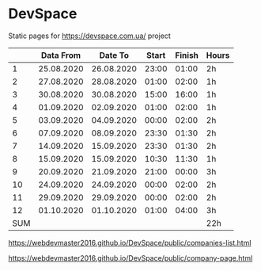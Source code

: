 # DevSpace
Static pages for https://devspace.com.ua/ project

|     | Data From    | Date To     | Start  | Finish | Hours |
| --- | ------------ | ----------- | ------ | ------ | ----- |
|  1  | 25.08.2020   | 26.08.2020  | 23:00  | 01:00  | 2h    |
|  2  | 27.08.2020   | 28.08.2020  | 01:00  | 02:00  | 1h    |
|  3  | 30.08.2020   | 30.08.2020  | 15:00  | 16:00  | 1h    |
|  4  | 01.09.2020   | 02.09.2020  | 01:00  | 02:00  | 1h    |
|  5  | 03.09.2020   | 04.09.2020  | 00:00  | 02:00  | 2h    |
|  6  | 07.09.2020   | 08.09.2020  | 23:30  | 01:30  | 2h    |
|  7  | 14.09.2020   | 15.09.2020  | 23:30  | 01:30  | 2h    |
|  8  | 15.09.2020   | 15.09.2020  | 10:30  | 11:30  | 1h    |
|  9  | 20.09.2020   | 21.09.2020  | 21:00  | 00:00  | 3h    |
| 10  | 24.09.2020   | 24.09.2020  | 00:00  | 02:00  | 2h    |
| 11  | 29.09.2020   | 29.09.2020  | 00:00  | 02:00  | 2h    |
| 12  | 01.10.2020   | 01.10.2020  | 01:00  | 04:00  | 3h    |
| SUM |              |             |        |        | 22h   |

https://webdevmaster2016.github.io/DevSpace/public/companies-list.html

https://webdevmaster2016.github.io/DevSpace/public/company-page.html
